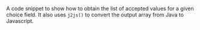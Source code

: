 A code snippet to show how to obtain the list of accepted values for a given choice field.
It also uses `j2js()` to convert the output array from Java to Javascript.
